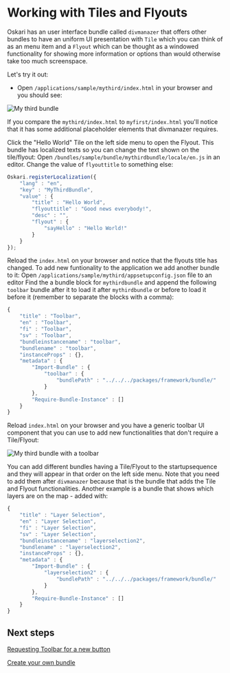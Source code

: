 # Working with Tiles and Flyouts

Oskari has an user interface bundle called `divmanazer` that offers other bundles to have an uniform UI presentation with `Tile` which you can think of as an menu item and a `Flyout` which can be thought as a windowed functionality for showing more information or options than would otherwise take too much screenspace.

Let's try it out:

* Open `/applications/sample/mythird/index.html` in your browser and you should see:

![My third bundle](/images/quick-start/mythird.png)

If you compare the `mythird/index.html` to `myfirst/index.html` you'll notice that it has some additional placeholder elements that divmanazer requires.

Click the "Hello World" Tile on the left side menu to open the Flyout.
This bundle has localized texts so you can change the text shown on the tile/flyout:
Open `/bundles/sample/bundle/mythirdbundle/locale/en.js` in an editor.
Change the value of `flyouttitle` to something else:

```javascript
Oskari.registerLocalization({
    "lang" : "en",
    "key" : "MyThirdBundle",
    "value" : {
        "title" : "Hello World",
        "flyouttitle" : "Good news everybody!",
        "desc" : "",
        "flyout" : {
            "sayHello" : "Hello World!"
        }
    }
});
```

Reload the `index.html` on your browser and notice that the flyouts title has changed.
To add new funtionality to the application we add another bundle to it:
Open `/applications/sample/mythird/appsetupconfig.json` file to an editor
Find the a bundle block for `mythirdbundle` and append the following `toolbar` bundle after it to load it after `mythirdbundle` or before to load it before it (remember to separate the blocks with a comma):

```javascript
{ 
    "title" : "Toolbar",
    "en" : "Toolbar",
    "fi" : "Toolbar",
    "sv" : "Toolbar",
    "bundleinstancename" : "toolbar",
    "bundlename" : "toolbar",
    "instanceProps" : {},
    "metadata" : { 
        "Import-Bundle" : { 
            "toolbar" : {
                "bundlePath" : "../../../packages/framework/bundle/"
            } 
        },
        "Require-Bundle-Instance" : []
    }
}
```

Reload `index.html` on your browser and you have a generic toolbar UI component that you can use to add new functionalities that don't require a Tile/Flyout:

![My third bundle with a toolbar](/images/quick-start/mythird_with_toolbar.png)

You can add different bundles having a Tile/Flyout to the startupsequence and they will appear in that order on the left side menu. Note that you need to add them after `divmanazer` because that is the bundle that adds the Tile and Flyout functionalities. Another example is a bundle that shows which layers are on the map - added with:

```javascript
{ 
    "title" : "Layer Selection",
    "en" : "Layer Selection",
    "fi" : "Layer Selection",
    "sv" : "Layer Selection",
    "bundleinstancename" : "layerselection2",
    "bundlename" : "layerselection2",
    "instanceProps" : {},
    "metadata" : { 
        "Import-Bundle" : { 
            "layerselection2" : {
                "bundlePath" : "../../../packages/framework/bundle/"
            }
        },
        "Require-Bundle-Instance" : []
    }
}
```

## Next steps

[Requesting Toolbar for a new button](/guides/quick-start/using-toolbar)

[Create your own bundle](/guides/quick-start/create-your-own-bundle)